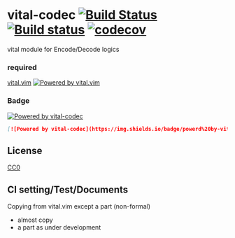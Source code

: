 # vital-codec [![Build Status](https://travis-ci.com/tsuyoshicho/vital-codec.svg?branch=master)](https://travis-ci.com/tsuyoshicho/vital-codec) [![Build status](https://ci.appveyor.com/api/projects/status/vqc0lwvxyxbr5tia/branch/master?svg=true)](https://ci.appveyor.com/project/tsuyoshicho/vital-codec/branch/master) [![codecov](https://codecov.io/gh/tsuyoshicho/vital-codec/branch/master/graph/badge.svg)](https://codecov.io/gh/tsuyoshicho/vital-codec)

vital module for Encode/Decode logics

### required
[vital.vim](https://github.com/vim-jp/vital.vim) [![Powered by vital.vim](https://img.shields.io/badge/powered%20by-vital.vim-80273f.svg)](https://github.com/vim-jp/vital.vim)

### Badge

 [![Powered by vital-codec](https://img.shields.io/badge/powerd%20by-vital--codec-80273f.svg)](https://github.com/tsuyoshicho/vital-codec)

```markdown
[![Powered by vital-codec](https://img.shields.io/badge/powerd%20by-vital--codec-80273f.svg)](https://github.com/tsuyoshicho/vital-codec)
```

## License
[CC0](http://creativecommons.org/publicdomain/zero/1.0/)

## CI setting/Test/Documents
Copying from vital.vim except a part (non-formal)
- almost copy
- a part as under development
